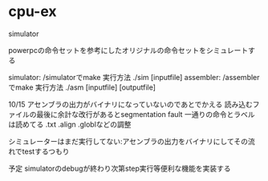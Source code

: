 # cpu-ex
simulator

powerpcの命令セットを参考にしたオリジナルの命令セットをシミュレートする

simulator: /simulatorでmake 実行方法 ./sim [inputfile]
assembler: /assemblerでmake 実行方法 ./asm [inputfile] [outputfile]

10/15
アセンブラの出力がバイナリになっていないのであとでかえる
読み込むファイルの最後に余計な改行があるとsegmentation fault
一通りの命令とラベルは読めてる
.txt .align .globlなどの調整

シミュレーターはまだ実行してない:アセンブラの出力をバイナリにしてその流れでtestするつもり

予定
simulatorのdebugが終わり次第step実行等便利な機能を実装する


